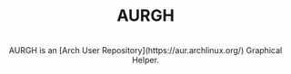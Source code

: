 <div align=center>

# AURGH

<br>
AURGH is an [Arch User Repository](https://aur.archlinux.org/) Graphical Helper.
<br>